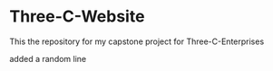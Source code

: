 # Three-C-Website
This the repository for my capstone project for Three-C-Enterprises


added a random line 